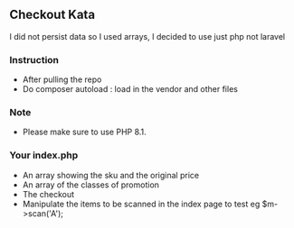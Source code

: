 

## Checkout Kata

I did not persist data so I used arrays, I decided to use just php not laravel

### Instruction
- After pulling the repo
- Do composer autoload : load in the vendor and other files

### Note
- Please make sure to use  PHP 8.1.

### Your index.php 
- An array showing the sku and the original price
- An array of the classes of promotion
- The checkout
- Manipulate the items to be scanned in the index page to test eg $m->scan('A');



